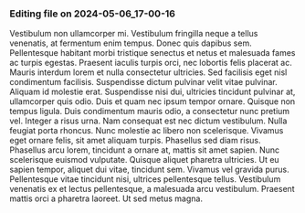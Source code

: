 

### Editing file on 2024-05-06_17-00-16

Vestibulum non ullamcorper mi. Vestibulum fringilla neque a tellus venenatis, at fermentum enim tempus. Donec quis dapibus sem. Pellentesque habitant morbi tristique senectus et netus et malesuada fames ac turpis egestas. Praesent iaculis turpis orci, nec lobortis felis placerat ac. Mauris interdum lorem et nulla consectetur ultricies. Sed facilisis eget nisl condimentum facilisis. Suspendisse dictum pulvinar velit vitae pulvinar. Aliquam id molestie erat. Suspendisse nisi dui, ultricies tincidunt pulvinar at, ullamcorper quis odio. Duis et quam nec ipsum tempor ornare. Quisque non tempus ligula. Duis condimentum mauris odio, a consectetur nunc pretium vel. Integer a risus urna.
Nam consequat est nec dictum vestibulum. Nulla feugiat porta rhoncus. Nunc molestie ac libero non scelerisque. Vivamus eget ornare felis, sit amet aliquam turpis. Phasellus sed diam risus. Phasellus arcu lorem, tincidunt a ornare at, mattis sit amet sapien. Nunc scelerisque euismod vulputate. Quisque aliquet pharetra ultricies. Ut eu sapien tempor, aliquet dui vitae, tincidunt sem. Vivamus vel gravida purus. Pellentesque vitae tincidunt nisi, ultrices pellentesque tellus. Vestibulum venenatis ex et lectus pellentesque, a malesuada arcu vestibulum. Praesent mattis orci a pharetra laoreet. Ut sed metus magna.


